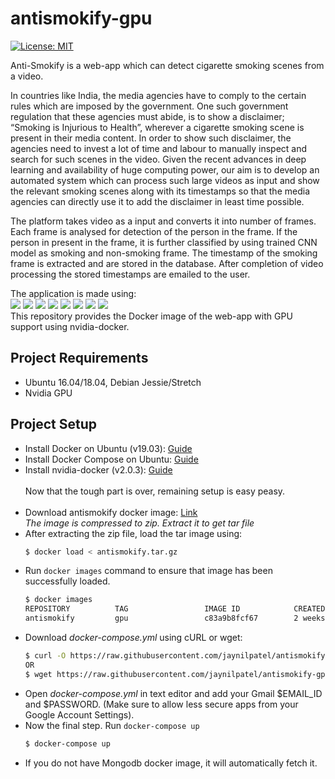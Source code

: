 # antismokify-gpu

[![License: MIT](https://img.shields.io/badge/License-MIT-yellow.svg)](https://opensource.org/licenses/MIT)




Anti-Smokify is a web-app which can detect cigarette smoking scenes from a video. 


In countries like India, the media agencies have to comply to the certain rules which are imposed by the government. One such government regulation that these agencies must abide, is to show a disclaimer; “Smoking is Injurious to Health”, wherever a cigarette smoking scene is present in their media content. In order to show such disclaimer, the agencies need to invest a lot of time and labour to manually inspect and search for such scenes in the video. Given the recent advances in deep learning and availability of huge computing power, our aim is to develop an automated system which can process such large videos as input and show the relevant smoking scenes along with its timestamps so that the media agencies can directly use it to add the disclaimer in least time possible.

The platform takes video as a input and converts it into number of frames. Each frame is analysed for detection of the person in the frame. If the person in present in the frame, it is further classified by using trained CNN model as smoking and non-smoking frame. The timestamp of the smoking frame is extracted and are stored in the database. After completion of video processing the stored timestamps are emailed to the user.

The application is made using:
<br>
<img src="https://img.shields.io/static/v1.svg?label=&message=%20Flask%20&color=blue">
<img src="https://img.shields.io/static/v1.svg?label=&message=%20PyMongo%20&color=blue">
<img src="https://img.shields.io/static/v1.svg?label=&message=%20Keras%20&color=blue">
<img src="https://img.shields.io/static/v1.svg?label=&message=%20TensorFlow%20&color=blue">
<img src="https://img.shields.io/static/v1.svg?label=&message=%20Dlib%20(GPU)%20&color=blue">
<img src="https://img.shields.io/static/v1.svg?label=&message=%20FFmpeg%20&color=blue">
<img src="https://img.shields.io/static/v1.svg?label=&message=%20MongoDB%20&color=blue">
<img src="https://img.shields.io/static/v1.svg?label=&message=%20Docker%20&color=blue">
<br>
This repository provides the Docker image of the web-app with GPU support using nvidia-docker.


## Project Requirements
* Ubuntu 16.04/18.04, Debian Jessie/Stretch
* Nvidia GPU

## Project Setup
* Install Docker on Ubuntu (v19.03): [Guide](https://www.digitalocean.com/community/tutorials/how-to-install-and-use-docker-on-ubuntu-18-04)
* Install Docker Compose on Ubuntu: [Guide](https://www.digitalocean.com/community/tutorials/how-to-install-docker-compose-on-ubuntu-18-04)
* Install nvidia-docker (v2.0.3): [Guide](https://github.com/NVIDIA/nvidia-docker/blob/master/README.md)
 <br><br> Now that the tough part is over, remaining setup is easy peasy.<br><br>
* Download antismokify docker image: [Link](http://www.mediafire.com/file/dgzcjcmns3xshb4/antismokify.zip/file) <br>
_The image is compressed to zip. Extract it to get tar file_
* After extracting the zip file, load the tar image using:
  ```bash
  $ docker load < antismokify.tar.gz
  ```
* Run ```docker images``` command to ensure that image has been successfully loaded.
  ```bash
  $ docker images
  REPOSITORY          TAG                 IMAGE ID            CREATED             SIZE
  antismokify         gpu                 c83a9b8fcf67        2 weeks ago         5.74GB
  ```
* Download _docker-compose.yml_ using cURL or wget:
  ```bash
  $ curl -O https://raw.githubusercontent.com/jaynilpatel/antismokify-gpu/master/docker-compose.yml
  OR
  $ wget https://raw.githubusercontent.com/jaynilpatel/antismokify-gpu/master/docker-compose.yml
  ```
* Open _docker-compose.yml_ in text editor and add your Gmail $EMAIL_ID and $PASSWORD. (Make sure to allow less secure apps from your Google Account Settings).
* Now the final step. Run ```docker-compose up```
  ```bash
  $ docker-compose up
  ```
* If you do not have Mongodb docker image, it will automatically fetch it. 

 
 
